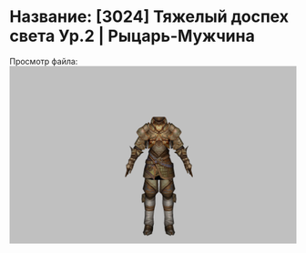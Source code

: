 # Название: [3024] Тяжелый доспех света Ур.2 | Рыцарь-Мужчина

Просмотр файла:
![p000004.png](p000004.png)